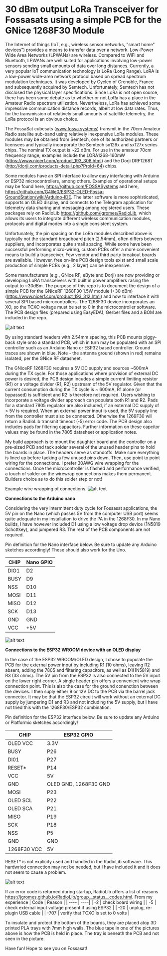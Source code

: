 # 30 dBm output LoRa Transceiver for Fossasats using a simple PCB for the GNice 1268F30 Module


The Internet of things (IoT, e.g., wireless sensor networks, "smart home" devices") provides a means to transfer data over a network. Low-Power Wide Area Networks (LPWANs) are wireless. Compared to WiFi and Bluetooth, LPWANs are well suited for applications involving low-power sensors sending small amounts of data over long distances. Currently, a very popular IoT communication technology is LoRa (Long Range).  LoRA is a low-power wide-area network protocol based on spread spectrum modulation techniques. It was developed by Cycleo of Grenoble, France and subsequently acquired by Semtech. Unfortunately, Semtech has not disclosed the physical layer specifications. Since LoRa is not open source, there has been some debate as to whether or not LoRa has a place in the Amateur Radio spectrum utilization.  Nevertheless, LoRa has achieved some impressive communication distance records, albeit at low data rates. Thus, for the transmission of relatively small amounts of satellite telemetry, the LoRa protocol is an obvious choice.

The FossaSat cubesats (www.fossa.systems) transmit in the 70cm Amateur Radio satellite sub-band using relatively inexpensive LoRa modules.  These modules may be obtained from Semtech, one of its authorized partners or licensees and typically incorporate the Semtech sx126x and sx127x series chips. The nominal TX output is ~22 dBm.  For use in the amateur 70cm frequency range, examples include the LORA1268-160mW (https://www.nicerf.com/product_193_308.html) and the Dorji DRF1268T (http://dorji.com/products-detail.php?ProId=64) chips.  

Some modules have an SPI interface to allow easy interfacing with Arduino or ESP32 microcontrollers, among others.  Examples of operational setups may be found here, https://github.com/FOSSASystems and here, https://github.com/G4lile0/ESP32-OLED-Fossa-GroundStation/wiki/Arduino-IDE.  The latter software is more sophisticated, supports an OLED display, and connects to the Telegram application for telemetry data sharing and messaging among registered users.  These packages  rely on RadioLib https://github.com/jgromes/RadioLib, which allows its users to integrate different wireless communication modules, protocols and digital modes into a single consistent system. 

Unfortunately, the pin spacing on the LoRa modules described above is typically not the standard breadboard pitch (2.54mm), often differs between suppliers, and incorporates quite small spacing.  While some have been successful performing micro-wiring, custom PCBs offer a more convenient means to build a transceiver.  Few vendor and third party breakout boards are available.  However, free on-line PCB design tools exist and small scale production of simple PCBs (e.g., 2 layer) can be inexpensive.  

Some manufacturers (e.g., GNice RF, eByte and Dorji) are now providing or developing LoRA transceivers with built in power amplifiers rasing the output to ~30dBm.  The purpose of this repo is to document the design of a simple PCB for the GNiceRF 1268F30 1.5W module (+30 dBm) (https://www.nicerf.com/product_193_312.html) and how to interface it with several SPI based microcontrollers.  The 1268F30 device incorporates an XO, so the TCXO voltage must be set to 0 in the microcontroller software.  The PCB design files (prepared using EasyEDA), Gerber files and a BOM are included in the repo. 

![alt text](https://github.com/N6RFM/LoRA-PCB/blob/master/pix/PCBv1.2.png)

By using standard headers with 2.54mm spacing, this PCB mounts piggy-back style onto a standard PCB, which in turn may be populated with an SPI controller such as an Arduino Nano or ESP32 based controller.  Ground traces are shown in blue.  Note - the antenna ground (shown in red) remains isolated, per the GNice RF datasheet. 

The GNiceRF 1268F30 requires a 5V DC supply and sources ~600mA during the TX cycle. For those applications where provision of external DC power is desired, the PCB design incudes a simple current limiting resistor (R1) or a voltage divider (R1, R2) upstream of the 5V regulator.  Given that the current consumption during the TX cycle is ~ 600mA, R1 alone (or bypassed) is sufficient and R2 is therefore not required. Users wishing to incorporate a voltage divider approach can populate both R1 and R2.  Pads for a standard 7805 regulator are also included, if an external DC supply of > 5V is required.  When an external power input is used, the 5V supply line from the controller must also be connected.  Otherwise the 1269F30 will return a RadioLib transmit timeout (-5) error code. The PCB design also includes pads for filtering capacitors.  Further information on these capcitor values may be found in the 7805 datasheet or application notes. 

My build approach is to mount the daughter board and the controller on a pre-sized PCB and tack solder several of the unused header pins to hold the boards in place.  The headers serve as standoffs.  Make sure everything is lined up before tacking a few unused pins down.  Then, use point to point wiring for the connections.  I prefer 30AWG wire wrapping for the connections.  Once the microcontroller is flashed and performance verified, a touch of solder on the wirewrap connections makes them permanent.  Builders choice as to do this solder step or not!

Example wire wrapping of connections.
![alt text](https://github.com/N6RFM/LoRA-PCB/blob/master/pix/IMG_4491.PNG)

**Connections to the Arduino nano**

Considering the very intermittent duty cycle for Fossasat applications, the 5V pin on the Nano (which passes 5V from the computer USB port) seems quite adequate in my installation to drive the PA in the 1268F30. In my Nano builds, I have however included D1 using a low voltage drop device (1N5819 Schottkey), and jumpered R3.  The rest of the PCB components are not required.  

Pin definition for the Nano interface below.  Be sure to update any Arduino sketches accordingly!  These should also work for the Uno.

| CHIP | Nano GPIO |
| ---- | ----|
| DIO1 | D2 |
| BUSY | D9 |
| NSS  | D10 |
| MOSI | D11 |
| MISO | D12 |
| SCK  | D13 |
| GND  | GND |
| VCC  | +5V  |

![alt text](https://github.com/N6RFM/LoRA-PCB/blob/master/pix/IMG_4483.png)

**Connections to the ESP32 WROOM device with an OLED display**

In the case of the ESP32 WROOM/OLED design, I chose to populate the PCB for the external power input by including R1 (10 ohms), leaving R2 absent, adding the 7805 and filtering capacitors, as well as D1(1N5819) and R3 (33 ohms).  The 5V pin from the ESP32 is also connected to the 5V input on the lower right corner.  A single header pin offers a convenient wire wrap connection point.  This is also the case for the ground conenction between the devices.  I then suply either 9 or 12V DC to the PCB via the barrel jack connector.  It may be that the ESP32 circuit will work without an external DC supply by jumpering D1 and R3 and not including the 5V supply, but I have not tried this with the 1268F30/ESP32 combination.

Pin definition for the ESP32 interface below.  Be sure to update any Arduino or Platformio sketches accordingly!

| CHIP | ESP32 GPIO |
| ---- | ----|
| OLED VCC | 3.3V |
| BUSY | P26 |
| DI01  | P27 |
| RESET* | P14 |
| VCC | 5V |
| GND  | OLED GND, 1268F30 GND |
| MOSI | P23 |
| OLED SCL | P22 |
| OLED SCA | P21 |
| MISO | P19 |
| SCK | P18 |
| NSS | P5 |
| GND  | GND |
| 1268F30 VCC  | 5V  |

RESET* is not explicity used and handled in the RadioLib software. This hardwried connection may not be needed, but I have included it and it does not seem to cause a problem.

![alt text](https://github.com/N6RFM/LoRA-PCB/blob/master/pix/IMG_4444.png)

If an error code is returned during startup, RadioLib offers a list of reasons https://jgromes.github.io/RadioLib/group__status__codes.html. 
From my experience
| Code | Reason |
| ---- | ----|
| -2 | check board wiring |
| -5 | check external input voltage present if using ESP32 |
| -20 | unplug, re-plugin USB cable |
| -707  | verify that TCXO is set to 0 volts |

To insulate and protect the bottom of the boards, they are placed atop 3D printed PLA trays with 7mm high walls.  The blue tape in one of the pictures above is how the PCB is held in place.  The tray is beneath the PCB and not seen in the picture. 

Have fun!  Hope to see you on Fossasat!
